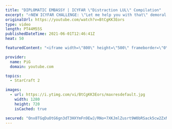 ```yaml
---
title: "DIPLOMATIC EMBASSY | ICYFAR \"Distraction LUL\" Compilation"
excerpt: "🔥NEW ICYFAR CHALLENGE: \"Let me help you with that\" demoralise your opponent by killing one of your own units before each attack. Bonus points for making sure you do it in their vision. Send submissions to eonblu95@gmail.com as attachment AND only ICYFAR as the subject. Max 1 replay per person. Latest"
originalUrl: https://youtube.com/watch?v=BtCgKK3Eors
type: video
length: PT44M55S
publishedDateTime: 2021-06-01T12:46:41Z
heat: 50

featuredContent: "<iframe width=\"800\" height=\"500\" frameborder=\"0\" src=\"https://www.youtube.com/embed/BtCgKK3Eors\" allow=\"accelerometer; autoplay; encrypted-media; gyroscope; picture-in-picture\" allowfullscreen></iframe>"

provider:
  name: PiG
  domain: youtube.com

topics:
  - StarCraft 2

images:
  - url: https://i.ytimg.com/vi/BtCgKK3Eors/maxresdefault.jpg
    width: 1280
    height: 720
    isCached: true

secured: "Onx8TGqDuOtG6gn3dT3HXYmFn9EwJ/RNo+7XKJmlZusrt9W0bRSack5cw2ZxNynqzv+OXIcR2L4qABWSWTMANtDaxgorLNBdE0KSpBovSnKkM0sm7weiIOcLzsOwdvCqv1IR6Uzqbnf9hSU4sKl222Vax65/2F1X8PdWvshYbzAhiPaYQZhLIlDPTEd52snxKOAvgYv5fC117rY/vtFVlwM3AyoVCaaRz6UkD5BB5mIukJrdFzRa7/oKPQtwhODzfJ9qK24MPMEnLP2cxxpK/OinxjQfec+z0NRPyV8K3MD/iwy8zaAwVH3td3UxTLu7+8kw0UoBE2BHVmPgD5zbdgzDfNIWypbAXZA6TJ58oatbooW9E7hikWO3eFPdsjNwZ7UU2pynWtZ+oGD6KeG6jtwYuuHXqmn+gX8mUsUMYgg=;ecEE4yTNBxq3NzaKVJrpMA=="
---
```


